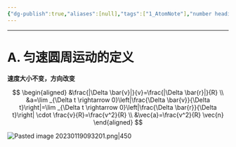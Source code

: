 ```yaml
---
{"dg-publish":true,"aliases":[null],"tags":["1_AtomNote"],"number headings":"auto, first-level 1, max 6, A.1.","Created-Date":"2023-01-05 11:05:23","Modified-Date":"2024-04-18 11:53:29","permalink":"/A01_Lessons/Aa05_大学物理/匀速圆周运动/","dgPassFrontmatter":true}
---
```




---


# A. 匀速圆周运动的定义

**速度大小不变，方向改变**

$$
\begin{aligned}
&\frac{|\Delta \bar{v}|}{v}=\frac{|\Delta \bar{r}|}{R} \\
&a=\lim _{\Delta t \rightarrow 0}\left|\frac{\Delta \bar{v}}{\Delta t}\right|=\lim _{\Delta t \rightarrow 0}\left|\frac{\Delta \bar{r}}{\Delta t}\right| \cdot \frac{v}{R}=\frac{v^2}{R} \\
&\vec{a}=\frac{v^2}{R} \vec{n}
\end{aligned}
$$

![Pasted image 20230119093201.png|450](/img/user/Z02_ObFiles/Attachments/Pasted%20image%2020230119093201.png)

